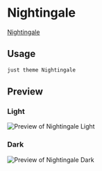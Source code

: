 # Nightingale

[Nightingale](#)

## Usage

```bash
just theme Nightingale
```

## Preview

### Light

![Preview of Nightingale Light](preview-light.png)

### Dark

![Preview of Nightingale Dark](preview-dark.png)
